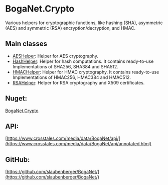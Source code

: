 # BogaNet.Crypto
Various helpers for cryptographic functions, like hashing (SHA), asymmetric (AES) and symmetric (RSA) encryption/decryption, and HMAC.

## Main classes
* [AESHelper](https://www.crosstales.com/media/data/BogaNet/api/class_a_e_s_helper.html): Helper for AES cryptography.
* [HashHelper](https://www.crosstales.com/media/data/BogaNet/api/class_hash_helper.html): Helper for hash computations. It contains ready-to-use Implementations of SHA256, SHA384 and SHA512.
* [HMACHelper](https://www.crosstales.com/media/data/BogaNet/api/class_h_m_a_c_helper.html): Helper for HMAC cryptography. It contains ready-to-use Implementations of HMAC256, HMAC384 and HMAC512.
* [RSAHelper](https://www.crosstales.com/media/data/BogaNet/api/class_r_s_a_helper.html): Helper for RSA cryptography and X509 certificates.

## Nuget:
[BogaNet.Crypto](https://www.nuget.org/packages/BogaNet.Crypto/)

## API:
[https://www.crosstales.com/media/data/BogaNet/api/](https://www.crosstales.com/media/data/BogaNet/api/annotated.html)

## GitHub:
[https://github.com/slaubenberger/BogaNet/](https://github.com/slaubenberger/BogaNet/)
